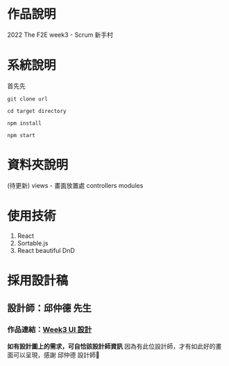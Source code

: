 # 作品說明

2022 The F2E week3 - Scrum 新手村

# 系統說明

首先先

```
git clone url
```

```
cd target directory
```

```
npm install
```

```
npm start
```

# 資料夾說明
(待更新)
views - 畫面放置處
controllers
modules

# 使用技術

1. React
2. Sortable.js
3. React beautiful DnD

# 採用設計稿

## 設計師：邱仲德 先生
### 作品連結：[Week3 UI 設計](https://www.figma.com/file/kbtC7fpZWSjEAzeJmnsVO2/Scrum-%E6%96%B0%E6%89%8B%E6%9D%91?node-id=0%3A1&t=fx8DNiwYgVdpIAix-1)

**如有設計圖上的需求，可自恰該設計師資訊**
因為有此位設計師，才有如此好的畫面可以呈現，感謝 邱仲德 設計師🙂
